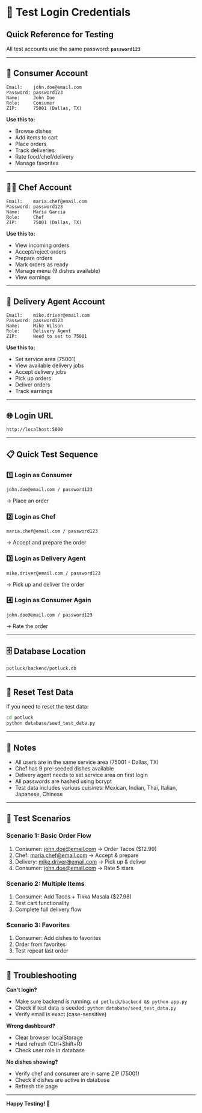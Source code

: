# 🔐 Test Login Credentials

## Quick Reference for Testing

All test accounts use the same password: **`password123`**

---

## 👤 Consumer Account
```
Email:    john.doe@email.com
Password: password123
Name:     John Doe
Role:     Consumer
ZIP:      75001 (Dallas, TX)
```

**Use this to:**
- Browse dishes
- Add items to cart
- Place orders
- Track deliveries
- Rate food/chef/delivery
- Manage favorites

---

## 👨‍🍳 Chef Account
```
Email:    maria.chef@email.com
Password: password123
Name:     Maria Garcia
Role:     Chef
ZIP:      75001 (Dallas, TX)
```

**Use this to:**
- View incoming orders
- Accept/reject orders
- Prepare orders
- Mark orders as ready
- Manage menu (9 dishes available)
- View earnings

---

## 🚗 Delivery Agent Account
```
Email:    mike.driver@email.com
Password: password123
Name:     Mike Wilson
Role:     Delivery Agent
ZIP:      Need to set to 75001
```

**Use this to:**
- Set service area (75001)
- View available delivery jobs
- Accept delivery jobs
- Pick up orders
- Deliver orders
- Track earnings

---

## 🌐 Login URL
```
http://localhost:5000
```

---

## 📋 Quick Test Sequence

### 1️⃣ Login as Consumer
```
john.doe@email.com / password123
```
→ Place an order

### 2️⃣ Login as Chef
```
maria.chef@email.com / password123
```
→ Accept and prepare the order

### 3️⃣ Login as Delivery Agent
```
mike.driver@email.com / password123
```
→ Pick up and deliver the order

### 4️⃣ Login as Consumer Again
```
john.doe@email.com / password123
```
→ Rate the order

---

## 🗄️ Database Location
```
potluck/backend/potluck.db
```

---

## 🔄 Reset Test Data
If you need to reset the test data:
```bash
cd potluck
python database/seed_test_data.py
```

---

## 📝 Notes
- All users are in the same service area (75001 - Dallas, TX)
- Chef has 9 pre-seeded dishes available
- Delivery agent needs to set service area on first login
- All passwords are hashed using bcrypt
- Test data includes various cuisines: Mexican, Indian, Thai, Italian, Japanese, Chinese

---

## 🎯 Test Scenarios

### Scenario 1: Basic Order Flow
1. Consumer: john.doe@email.com → Order Tacos ($12.99)
2. Chef: maria.chef@email.com → Accept & prepare
3. Delivery: mike.driver@email.com → Pick up & deliver
4. Consumer: john.doe@email.com → Rate 5 stars

### Scenario 2: Multiple Items
1. Consumer: Add Tacos + Tikka Masala ($27.98)
2. Test cart functionality
3. Complete full delivery flow

### Scenario 3: Favorites
1. Consumer: Add dishes to favorites
2. Order from favorites
3. Test repeat last order

---

## 🚨 Troubleshooting

**Can't login?**
- Make sure backend is running: `cd potluck/backend && python app.py`
- Check if test data is seeded: `python database/seed_test_data.py`
- Verify email is exact (case-sensitive)

**Wrong dashboard?**
- Clear browser localStorage
- Hard refresh (Ctrl+Shift+R)
- Check user role in database

**No dishes showing?**
- Verify chef and consumer are in same ZIP (75001)
- Check if dishes are active in database
- Refresh the page

---

**Happy Testing! 🎉**

